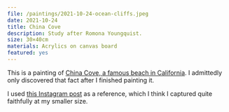 ```yaml
---
file: /paintings/2021-10-24-ocean-cliffs.jpeg
date: 2021-10-24
title: China Cove
description: Study after Romona Youngquist.
size: 30×40cm
materials: Acrylics on canvas board
featured: yes
---
```


This is a painting of [China Cove, a famous beach in California](https://de.wikipedia.org/wiki/Point_Lobos_State_Natural_Reserve). I admittedly only discovered that fact after I finished painting it.

I used [this Instagram post](https://www.instagram.com/p/CUNlxhMp-cv/) as a reference, which I think I captured quite faithfully at my smaller size.